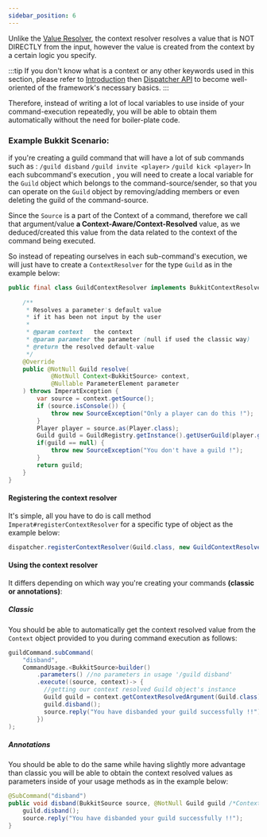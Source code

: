 ```yaml
---
sidebar_position: 6
---
```

Unlike the [Value Resolver](Value%20Resolver.md), the context resolver resolves a value that is NOT DIRECTLY from the input, however the value is created from the context by a certain logic you specify.

:::tip
If you don't know what is a context or any other keywords used in this section, 
please refer to [Introduction](Introduction.md) then [Dispatcher API](Dispatcher%20API.md) to become well-oriented of the framework's necessary basics.
:::

Therefore, instead of writing a lot of local variables to use inside of your command-execution repeatedly, you will be able to obtain them automatically without the need for boiler-plate code. 
### Example Bukkit Scenario: 

if you're creating a guild command that will have a lot of sub commands such as :
`/guild disband`
`/guild invite <player>`
`/guild kick <player>`
In each subcommand's execution , you will need to create a local variable for the `Guild` object
which belongs to the command-source/sender, so that you can operate on the `Guild` object by
removing/adding members or even deleting the guild of the command-source.

Since the `Source` is a part of the Context of a command, therefore we call that argument/value **a Context-Aware/Context-Resolved** value, as we deduced/created this value from the data related to the context of the command being executed.

So instead of repeating ourselves in each sub-command's execution, we will just have to create a `ContextResolver` for the type `Guild` as in the example below:

```java
public final class GuildContextResolver implements BukkitContextResolver<Guild> {
    
    /**
     * Resolves a parameter's default value
     * if it has been not input by the user
     *
     * @param context   the context
     * @param parameter the parameter (null if used the classic way)
     * @return the resolved default-value
     */
    @Override
    public @NotNull Guild resolve(
            @NotNull Context<BukkitSource> context,
            @Nullable ParameterElement parameter
    ) throws ImperatException {
        var source = context.getSource();
        if (source.isConsole()) {
            throw new SourceException("Only a player can do this !");
        }
        Player player = source.as(Player.class);
        Guild guild = GuildRegistry.getInstance().getUserGuild(player.getUniqueId());
        if(guild == null) {
            throw new SourceException("You don't have a guild !");
        }
        return guild;
    }
}
```

#### Registering the context resolver

It's simple, all you have to do is call method `Imperat#registerContextResolver`
for a specific type of object as the example below: 

```java
dispatcher.registerContextResolver(Guild.class, new GuildContextResolver());
```

#### Using the context resolver

It differs depending on which way you're creating your commands **(classic or annotations)**:
##### Classic
You should be able to automatically get the context resolved value from the `Context` object provided to you during command execution as follows:

```java
guildCommand.subCommand(
	"disband", 
	CommandUsage.<BukkitSource>builder()  
		.parameters() //no parameters in usage '/guild disband'  
		.execute((source, context)-> {  
		  //getting our context resolved Guild object's instance  
		  Guild guild = context.getContextResolvedArgument(Guild.class);  
		  guild.disband();  
		  source.reply("You have disbanded your guild successfully !!");  
		})
);
```

##### Annotations
You should be able to do the same while having slightly more advantage than classic
you will be able to obtain the context resolved values as parameters inside of  your usage methods
as in the example below: 

```java
@SubCommand("disband")  
public void disband(BukkitSource source, @NotNull Guild guild /*Context resolved*/) {  
	guild.disband();  
	source.reply("You have disbanded your guild successfully !!");  
}
```
